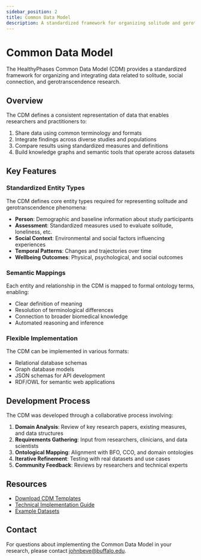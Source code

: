```yaml
---
sidebar_position: 2
title: Common Data Model
description: A standardized framework for organizing solitude and gerotranscendence data
---
```


# Common Data Model

The HealthyPhases Common Data Model (CDM) provides a standardized framework for organizing and integrating data related to solitude, social connection, and gerotranscendence research.

## Overview

The CDM defines a consistent representation of data that enables researchers and practitioners to:

1. Share data using common terminology and formats
2. Integrate findings across diverse studies and populations
3. Compare results using standardized measures and definitions
4. Build knowledge graphs and semantic tools that operate across datasets

## Key Features

### Standardized Entity Types

The CDM defines core entity types required for representing solitude and gerotranscendence phenomena:

- **Person**: Demographic and baseline information about study participants
- **Assessment**: Standardized measures used to evaluate solitude, loneliness, etc.
- **Social Context**: Environmental and social factors influencing experiences
- **Temporal Patterns**: Changes and trajectories over time
- **Wellbeing Outcomes**: Physical, psychological, and social outcomes

### Semantic Mappings

Each entity and relationship in the CDM is mapped to formal ontology terms, enabling:

- Clear definition of meaning
- Resolution of terminological differences
- Connection to broader biomedical knowledge
- Automated reasoning and inference

### Flexible Implementation

The CDM can be implemented in various formats:

- Relational database schemas
- Graph database models
- JSON schemas for API development
- RDF/OWL for semantic web applications

## Development Process

The CDM was developed through a collaborative process involving:

1. **Domain Analysis**: Review of key research papers, existing measures, and data structures
2. **Requirements Gathering**: Input from researchers, clinicians, and data scientists
3. **Ontological Mapping**: Alignment with BFO, CCO, and domain ontologies
4. **Iterative Refinement**: Testing with real datasets and use cases
5. **Community Feedback**: Reviews by researchers and technical experts

## Resources

- [Download CDM Templates](#)
- [Technical Implementation Guide](#)
- [Example Datasets](#)

## Contact

For questions about implementing the Common Data Model in your research, please contact [johnbeve@buffalo.edu](mailto:johnbeve@buffalo.edu). 